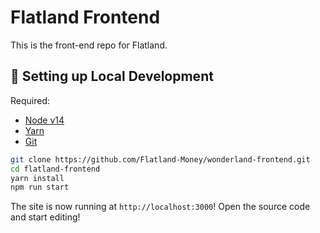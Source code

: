 # Flatland Frontend
This is the front-end repo for Flatland. 

##  🔧 Setting up Local Development

Required: 
- [Node v14](https://nodejs.org/download/release/latest-v14.x/)  
- [Yarn](https://classic.yarnpkg.com/en/docs/install/) 
- [Git](https://git-scm.com/downloads)


```bash
git clone https://github.com/Flatland-Money/wonderland-frontend.git
cd flatland-frontend
yarn install
npm run start
```

The site is now running at `http://localhost:3000`!
Open the source code and start editing!
